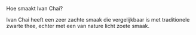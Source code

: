 


Hoe smaakt Ivan Chai?

Ivan Chai heeft een zeer zachte smaak die vergelijkbaar is met traditionele zwarte thee, echter met een van nature licht zoete smaak.
